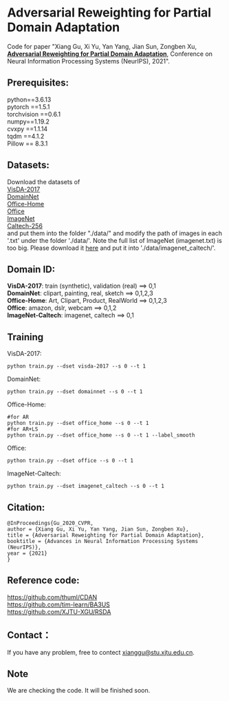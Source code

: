 # Adversarial Reweighting for Partial Domain Adaptation
Code for paper "Xiang Gu, Xi Yu, Yan Yang, Jian Sun, Zongben Xu, [**Adversarial Reweighting for Partial Domain Adaptation**](xx), Conference on Neural Information Processing Systems (NeurIPS), 2021".
## Prerequisites:
python==3.6.13 <br>
pytorch ==1.5.1 <br>
torchvision ==0.6.1 <br>
numpy==1.19.2 <br>
cvxpy ==1.1.14 <br>
tqdm ==4.1.2 <br>
Pillow == 8.3.1
## Datasets:
Download the datasets of <br>
[VisDA-2017](http://ai.bu.edu/visda-2017/) <br> 
[DomainNet](http://ai.bu.edu/M3SDA/) <br>
[Office-Home](https://www.hemanthdv.org/officeHomeDataset.html) <br>
[Office](https://www.cc.gatech.edu/~judy/domainadapt/) <br> 
[ImageNet](https://www.image-net.org/) <br>
[Caltech-256](http://www.vision.caltech.edu/Image_Datasets/Caltech256/) <br>
and put them into the folder "./data/" and modify the path of images in each '.txt' under the folder './data/'. Note the full list of ImageNet (imagenet.txt) is too big. Please download it [here](https://drive.google.com/file/d/1aZGNVO4-6yl7L0ulinDPxo11-RDozeBP/view?usp=sharing) and put it into './data/imagenet_caltech/'. 
## Domain ID:
**VisDA-2017**: train (synthetic), validation (real) ==> 0,1 <br>
**DomainNet**: clipart, painting, real, sketch ==> 0,1,2,3 <br>
**Office-Home**: Art, Clipart, Product, RealWorld ==> 0,1,2,3 <br>
**Office**: amazon, dslr, webcam  ==> 0,1,2 <br>
**ImageNet-Caltech**: imagenet, caltech ==> 0,1 <br>
## Training
VisDA-2017:
```
python train.py --dset visda-2017 --s 0 --t 1
```
DomainNet:
```
python train.py --dset domainnet --s 0 --t 1
```
Office-Home:
```
#for AR
python train.py --dset office_home --s 0 --t 1
#for AR+LS
python train.py --dset office_home --s 0 --t 1 --label_smooth
```
Office:
```
python train.py --dset office --s 0 --t 1
```
ImageNet-Caltech:
```
python train.py --dset imagenet_caltech --s 0 --t 1
```
## Citation:
```
@InProceedings{Gu_2020_CVPR,
author = {Xiang Gu, Xi Yu, Yan Yang, Jian Sun, Zongben Xu},
title = {Adversarial Reweighting for Partial Domain Adaptation},
booktitle = {Advances in Neural Information Processing Systems (NeurIPS)},
year = {2021}
}
```
## Reference code:
https://github.com/thuml/CDAN <br>
https://github.com/tim-learn/BA3US <br>
https://github.com/XJTU-XGU/RSDA
## Contact：
If you have any problem, free to contect xianggu@stu.xjtu.edu.cn.
## Note
We are checking the code. It will be finished soon.
